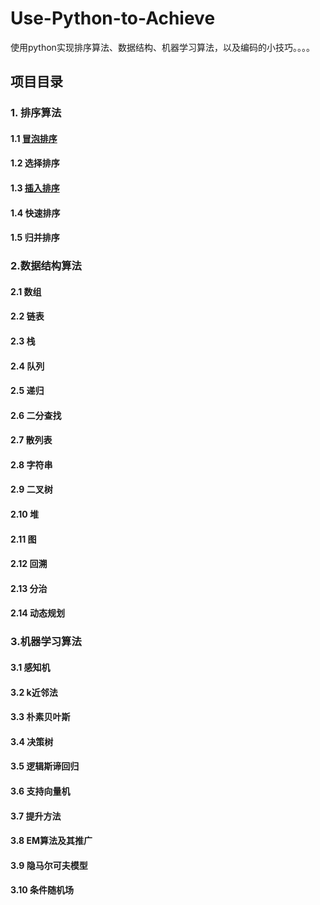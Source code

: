 # Use-Python-to-Achieve
使用python实现排序算法、数据结构、机器学习算法，以及编码的小技巧。。。。



## 项目目录

### 1. 排序算法

#### 1.1 [冒泡排序](https://github.com/lb971216008/Use-Python-to-Achieve/blob/master/Sorting/bubble_sort.ipynb)

#### 1.2 选择排序

#### 1.3 [插入排序](https://github.com/lb971216008/Use-Python-to-Achieve/blob/master/Sorting/insertion_sort.ipynb)

#### 1.4 快速排序

#### 1.5 归并排序



### 2.数据结构算法

#### 2.1 数组

#### 2.2 链表

#### 2.3 栈

#### 2.4 队列

#### 2.5 递归

#### 2.6 二分查找

#### 2.7 散列表

#### 2.8 字符串

#### 2.9 二叉树

#### 2.10 堆

#### 2.11 图

#### 2.12 回溯

#### 2.13 分治

#### 2.14 动态规划



### 3.机器学习算法

#### 3.1 感知机

#### 3.2 k近邻法

#### 3.3 朴素贝叶斯

#### 3.4 决策树

#### 3.5 逻辑斯谛回归

#### 3.6 支持向量机

#### 3.7 提升方法

#### 3.8 EM算法及其推广

#### 3.9 隐马尔可夫模型

#### 3.10 条件随机场

